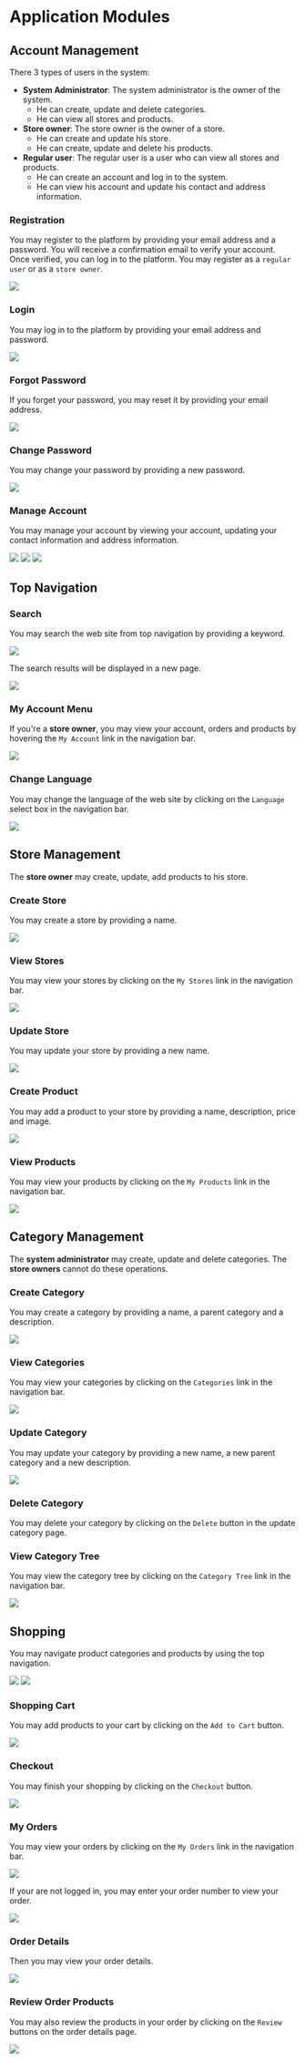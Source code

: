 # Application Modules

## Account Management

There 3 types of users in the system:
- **System Administrator**: The system administrator is the owner of the system. 
  - He can create, update and delete categories.
  - He can view all stores and products.
- **Store owner**: The store owner is the owner of a store. 
  - He can create and update his store.
  - He can create, update and delete his products.
- **Regular user**: The regular user is a user who can view all stores and products.
  - He can create an account and log in to the system.
  - He can view his account and update his contact and address information.

### Registration

You may register to the platform by providing your email address and a password. 
You will receive a confirmation email to verify your account. 
Once verified, you can log in to the platform.
You may register as a `regular user` or as a `store owner`.

![](images/register1.png)

### Login

You may log in to the platform by providing your email address and password.

![](images/login1.png)

### Forgot Password

If you forget your password, you may reset it by providing your email address.

![](images/forgot-password1.png )

### Change Password

You may change your password by providing a new password.

![](images/change-password1.png)

### Manage Account

You may manage your account by viewing your account, updating your contact information and address information.

![](images/manage-account1.png)
![](images/manage-account2.png)
![](images/manage-account3.png)

## Top Navigation

### Search
You may search the web site from top navigation by providing a keyword.

![](images/top-nav1.png)

The search results will be displayed in a new page.

![](images/search1.png)

### My Account Menu

If you're a **store owner**, you may view your account, orders and products by hovering the `My Account` link in the navigation bar.

![](images/top-nav2.png)

### Change Language

You may change the language of the web site by clicking on the `Language` select box in the navigation bar.

![](images/top-nav3.png)

## Store Management

The **store owner** may create, update, add products to his store.

### Create Store

You may create a store by providing a name.

![](images/create-store1.png)

### View Stores

You may view your stores by clicking on the `My Stores` link in the navigation bar.

![](images/view-stores1.png)

### Update Store

You may update your store by providing a new name.

![](images/update-store1.png)

### Create Product

You may add a product to your store by providing a name, description, price and image.

![](images/create-product1.png)

### View Products

You may view your products by clicking on the `My Products` link in the navigation bar.

![](images/view-products1.png)

## Category Management

The **system administrator** may create, update and delete categories.
The **store owners** cannot do these operations.

### Create Category

You may create a category by providing a name, a parent category and a description.

![](images/create-category1.png)

### View Categories

You may view your categories by clicking on the `Categories` link in the navigation bar.

![](images/view-categories1.png)

### Update Category

You may update your category by providing a new name, a new parent category and a new description.

![](images/update-category1.png)

### Delete Category

You may delete your category by clicking on the `Delete` button in the update category page.

### View Category Tree

You may view the category tree by clicking on the `Category Tree` link in the navigation bar.

![](images/view-category-tree1.png)

## Shopping

You may navigate product categories and products by using the top navigation.

![](images/category-navigation1.png)
![](images/category-navigation2.png)

### Shopping Cart

You may add products to your cart by clicking on the `Add to Cart` button.

![](images/shopping-cart1.png)

### Checkout

You may finish your shopping by clicking on the `Checkout` button.

![](images/checkout1.png)

### My Orders

You may view your orders by clicking on the `My Orders` link in the navigation bar.

![](images/my-orders1.png)

If your are not logged in, you may enter your order number to view your order.

![](images/my-orders2.png)

### Order Details

Then you may view your order details.

![](images/order-details1.png)

### Review Order Products

You may also review the products in your order by clicking on the `Review` buttons on the order details page.

![](images/review-order1.png)

